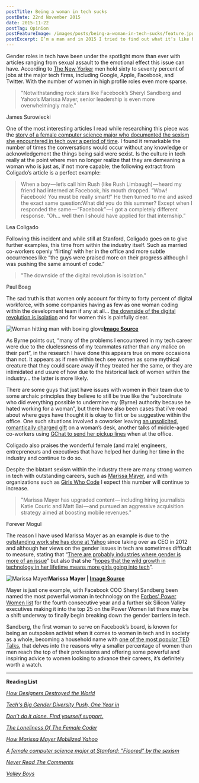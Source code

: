 ```yaml
---
postTitle: Being a woman in tech sucks
postDate: 22nd November 2015
date: 2015-11-22
postTag: Opinion
postFeatureImage: /images/posts/being-a-woman-in-tech-sucks/feature.jpg
postExcerpt: I’m a man and in 2015 I tried to find out what it’s like being a woman in the tech industry. Are these gender issues really as bad as people think?
---
```


Gender roles in tech have been under the spotlight more than ever with articles ranging from sexual assault to the emotional effect this issue can have. According to [The New Yorker](https://www.newyorker.com/magazine/2014/11/24/valley-boys) men hold sixty to seventy percent of jobs at the major tech firms, including Google, Apple, Facebook, and Twitter. With the number of women in high profile roles even more sparse.

> "Notwithstanding rock stars like Facebook’s Sheryl Sandberg and Yahoo’s Marissa Mayer, senior leadership is even more overwhelmingly male."

James Surowiecki

One of the most interesting articles I read while researching this piece was the [story of a female computer science major who documented the sexism she encountered in tech over a period of time](http://fortune.com/2015/02/17/a-female-computer-science-major-at-stanford-floored-by-the-sexism/). I found it remarkable the number of times the conversations would occur without any knowledge or acknowledgement the things being said were sexist. Is the culture in tech really at the point where men no longer realize that they are demeaning a woman who is just as, if not more capable; the following extract from Coligado’s article is a perfect example:

> When a boy — let’s call him Rush (like Rush Limbaugh) — heard my friend had interned at Facebook, his mouth dropped. “Wow! Facebook! You must be really smart!” He then turned to me and asked the exact same question:What did you do this summer? Except when I responded the same — “Facebook” — I got a completely different response. “Oh… well then I should have applied for that internship.”

Lea Coligado

Following this incident and while still at Stanford, Coligado goes on to give further examples, this time from within the industry itself. Such as married co-workers openly ‘flirting’ with her in the office and more subtle occurrences like “the guys were praised more on their progress although I was pushing the same amount of code.”

> "The downside of the digital revolution is isolation."

Paul Boag

The sad truth is that women only account for thirty to forty percent of digital workforce, with some companies having as few as one woman coding within the development team if any at all... [the downside of the digital revolution is isolation](https://boagworld.com/digital-strategy/alone/) and for women this is painfully clear.

![Woman hitting man with boxing glove](/images/posts/being-a-woman-in-tech-sucks/feature.jpg)**[Image Source](http://www.gratisography.com/#people)**

As Byrne points out, “many of the problems I encountered in my tech career were due to the cluelessness of my teammates rather than any malice on their part”, in the research I have done this appears true on more occasions than not. It appears as if men within tech see women as some mythical creature that they could scare away if they treated her the same, or they are intimidated and usure of how due to the historical lack of women within the industry... the latter is more likely.

There are some guys that just have issues with women in their team due to some archaic principles they believe to still be true like the “subordinate who did everything possible to undermine my (Byrne) authority because he hated working for a woman”, but there have also been cases that i’ve read about where guys have thought it is okay to flirt or be suggestive within the office. One such situations involved a coworker leaving [an unsolicited, romantically charged gift](https://www.fastcompany.com/3008216/tracking/minding-gap-how-your-company-can-woo-female-coders) on a woman’s desk, another talks of middle-aged co-workers using [GChat to send her pickup lines](http://fortune.com/2015/02/17/a-female-computer-science-major-at-stanford-floored-by-the-sexism/) when at the office.

Coligado also praises the wonderful female (and male) engineers, entrepreneurs and executives that have helped her during her time in the industry and continue to do so.

Despite the blatant sexism within the industry there are many strong women in tech with outstanding careers, such as [Marissa Mayer](https://www.forbes.com/profile/marissa-mayer/), and with organizations such as [Girls Who Code](http://girlswhocode.com/) I expect this number will continue to increase.

> "Marissa Mayer has upgraded content — including hiring journalists Katie Couric and Matt Bai — and pursued an aggressive acquisition strategy aimed at boosting mobile revenues."

Forever Mogul

The reason I have used Marissa Mayer as an example is due to the [outstanding work she has done at Yahoo](https://www.fastcompany.com/3044281/marissa-mayer) since taking over as CEO in 2012 and although her views on the gender issues in tech are sometimes difficult to measure, stating that “[There are probably industries where gender is more of an issue](http://uk.businessinsider.com/sama-group-ceo-leila-janah-criticizes-marissa-mayers-view-on-gender-in-the-workplace-2015-3?r=US&IR=T)” but also that she “[hopes that the wild growth in technology in her lifetime means more girls going into tech](http://www.makers.com/moments/women-tech)”.

![Marissa Mayer](/images/posts/being-a-woman-in-tech-sucks/marissa-mayer.jpg)**Marissa Mayer | [Image Source](https://www.fastcompany.com/3044281/marissa-mayer)**

Mayer is just one example, with Facebook COO Sheryl Sandberg been named the most powerful woman in technology on the [Forbes' Power Women list](https://www.forbes.com/power-women/) for the fourth consecutive year and a further six Silicon Valley executives making it into the top 25 on the Power Women list there may be a shift underway to finally begin breaking down the gender barriers in tech.

Sandberg, the first woman to serve on Facebook’s board, is known for being an outspoken activist when it comes to women in tech and in society as a whole, becoming a household name with [one of the most popular TED Talks](https://www.ted.com/talks/sheryl_sandberg_why_we_have_too_few_women_leaders?language=en), that delves into the reasons why a smaller percentage of women than men reach the top of their professions and offering some powerful and inspiring advice to women looking to advance their careers, it’s definitely worth a watch.

---

**Reading List**

*[How Designers Destroyed the World](http://www.webstock.org.nz/talks/how-designers-destroyed-the-world/)*

*[Tech's Big Gender Diversity Push, One Year in](https://medium.com/@FastCompany/tech-s-big-gender-diversity-push-one-year-in-7a0275b0534c)*

*[Don’t do it alone. Find yourself support.](https://boagworld.com/digital-strategy/alone/)*

*[The Loneliness Of The Female Coder](https://www.fastcompany.com/3008216/the-loneliness-of-the-female-coder)*

*[How Marissa Mayer Mobilized Yahoo](https://www.fastcompany.com/3044281/marissa-mayer)*

*[A female computer science major at Stanford: “Floored” by the sexism](https://fortune.com/2015/02/17/a-female-computer-science-major-at-stanford-floored-by-the-sexism/)*

*[Never Read The Comments](https://medium.com/@saraheadler/never-read-the-comments-9cba93b5712a)*

*[Valley Boys](newyorker.com/magazine/2014/11/24/valley-boys)*
